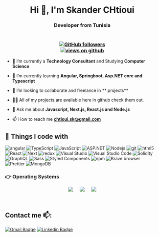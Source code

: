 


<h1 align="center">Hi 👋, I'm Skander CHtioui</h1>

<h3 align="center"> Developer from Tunisia</h3>
<h3 align="center"><br>
  <a href="https://github.com/Skander165" target="_blank">
    <img alt="GitHub followers" src="https://img.shields.io/github/followers/Skander165?label=Github%20followers&style=for-the-badge">
  </a> <br>
  <a href="https://github.com/Skander165" target="_blank">
    <img src="https://komarev.com/ghpvc/?username=Skander165&label=Views&color=brightgreen&style=flat-square" alt="views on github" />
  </a>
  </h3> 

- 🔭 I’m currently a **Technology Consultant** and Studying **Computer Science**

- 🌱 I’m currently learning **Angular, Springboot, Asp.NET core and Typescript**

- 👯 I’m looking to collaborate and freelance in ** projects**

- 👨‍💻 All of my projects are available here in github check them out.

- 💬 Ask me about **Javascript, Next.js, React.js and Node.js**

- 📫 How to reach me **chtioui.sk@gmail.com**




## 🔧 Things I code with
<p>
  <img alt="angular" src="https://img.shields.io/badge/-Angular-DD0031?style=flat-square&logo=angular&logoColor=white" />
  <img alt="TypeScript" src="https://img.shields.io/badge/-TypeScript-007ACC?style=flat-square&logo=typescript&logoColor=white" />
  <img alt="JavaScript" src="https://img.shields.io/badge/-JavaScript-FCAA00?style=flat-square&logo=JavaScript&logoColor=white" />
  <img alt="ASP.NET" src="https://img.shields.io/badge/-Asp.NET-000000?style=flat-square&logo=dotnet&logoColor=white" />

  <img alt="Nodejs" src="https://img.shields.io/badge/-Nodejs-43853d?style=flat-square&logo=Node.js&logoColor=white" />
  <img alt="git" src="https://img.shields.io/badge/-Git-F05032?style=flat-square&logo=git&logoColor=white" />
  <img alt="html5" src="https://img.shields.io/badge/-HTML5-E34F26?style=flat-square&logo=html5&logoColor=white" />
  <img alt="React" src="https://img.shields.io/badge/-React-45b8d8?style=flat-square&logo=react&logoColor=white" />
  <img alt="Next" src="https://img.shields.io/badge/-Next-000000?style=flat-square&logo=nextdotjs&logoColor=white" />


  <img alt="redux" src="https://img.shields.io/badge/-Redux-764ABC?style=flat-square&logo=redux&logoColor=white" />
  <img alt="Visual Studio" src="https://img.shields.io/badge/-Visual Studio-463668?style=flat-square&logo=visualstudio&logoColor=white" />
  <img alt="Visual Studio Code" src="https://img.shields.io/badge/-Visual Studio Code-0066b8?style=flat-square&logo=visualstudiocode&logoColor=white" />
  <img alt="Solidity" src="https://img.shields.io/badge/-Solidity-000000?style=flat-square&logo=solidity&logoColor=white" />

  
  <img alt="GraphQL" src="https://img.shields.io/badge/-GraphQL-E10098?style=flat-square&logo=graphql&logoColor=white" />
  <img alt="Sass" src="https://img.shields.io/badge/-Sass-CC6699?style=flat-square&logo=sass&logoColor=white" />
  <img alt="Styled Components" src="https://img.shields.io/badge/-Styled_Components-db7092?style=flat-square&logo=styled-components&logoColor=white" />
  <img alt="npm" src="https://img.shields.io/badge/-NPM-CB3837?style=flat-square&logo=npm&logoColor=white" />
  <img alt="Brave browser" src="https://img.shields.io/badge/-Brave_Browser-FB542B?style=flat-square&logo=brave&logoColor=white" />
  <img alt="Prettier" src="https://img.shields.io/badge/-Prettier-F7B93E?style=flat-square&logo=prettier&logoColor=white" />
  <img alt="MongoDB" src="https://img.shields.io/badge/-MongoDB-13aa52?style=flat-square&logo=mongodb&logoColor=white" />

</p>


 ### 👉 Operating Systems
 
<p align="center">
  &emsp;
    <a href="#"><img src="https://img.shields.io/badge/Linux-FCC624?style=plastic&logo=linux&logoColor=black"></a>
  &emsp;
    <a href="#"><img src="https://img.shields.io/badge/Ubuntu-E95420?style=plastic&logo=ubuntu&logoColor=white"></a>
  &emsp;
    <a href="#"><img src="https://img.shields.io/badge/Windows-0078D6?style=plastic&logo=windows&logoColor=white"></a>
  &emsp;
     
</p>

<br/>
  
  
  
## Contact me 📫:
[![Gmail Badge](https://img.shields.io/badge/-chtioui.sk@gmail.com-red?style=flat-roundedrectangle&logo=Gmail&logoColor=white&link=mailto:chtioui.sk@gmail.com)](mailto:chtioui.sk@gmail.com)
[![Linkedin Badge](https://img.shields.io/badge/-Skander.Chtioui-blue?style=flat-square&logo=Linkedin&logoColor=white&link=https://www.linkedin.com/in/skander-chtioui/)](https://www.linkedin.com/in/skander-chtioui/)



